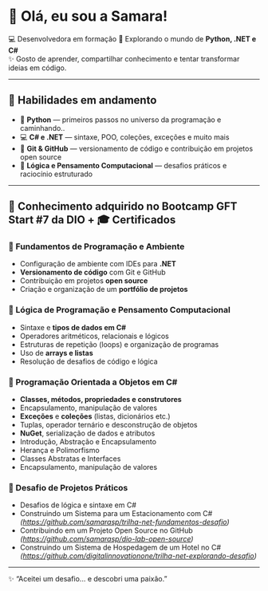 # 👋 Olá, eu sou a Samara!

💻 Desenvolvedora em formação 
🚀 Explorando o mundo de **Python, .NET e C#**  
✨ Gosto de aprender, compartilhar conhecimento e tentar transformar ideias em código.  

---

## 🚀 Habilidades em andamento
- 🐍 **Python** — primeiros passos no universo da programação e caminhando..
- 💻 **C# e .NET** — sintaxe, POO, coleções, exceções e muito mais
- 🔧 **Git & GitHub** — versionamento de código e contribuição em projetos open source
- 🎯 **Lógica e Pensamento Computacional** — desafios práticos e raciocínio estruturado

---
## 🚀 Conhecimento adquirido no Bootcamp GFT Start #7 da DIO + 🎓 Certificados

### 🔹 Fundamentos de Programação e Ambiente
- Configuração de ambiente com IDEs para **.NET**
- **Versionamento de código** com Git e GitHub
- Contribuição em projetos **open source**
- Criação e organização de um **portfólio de projetos**

### 🔹 Lógica de Programação e Pensamento Computacional
- Sintaxe e **tipos de dados em C#**
- Operadores aritméticos, relacionais e lógicos
- Estruturas de repetição (loops) e organização de programas
- Uso de **arrays e listas**
- Resolução de desafios de código e lógica

### 🔹 Programação Orientada a Objetos em C#
- **Classes, métodos, propriedades e construtores**
- Encapsulamento, manipulação de valores
- **Exceções** e **coleções** (listas, dicionários etc.)
- Tuplas, operador ternário e desconstrução de objetos
- **NuGet**, serialização de dados e atributos
- Introdução, Abstração e Encapsulamento
- Herança e Polimorfismo
- Classes Abstratas e Interfaces
- Encapsulamento, manipulação de valores

### 🔹 Desafio de Projetos Práticos
- Desafios de lógica e sintaxe em C#
- Construindo um Sistema para um Estacionamento com C# *(https://github.com/samarasp/trilha-net-fundamentos-desafio)*  
- Contribuindo em um Projeto Open Source no GitHub *(https://github.com/samarasp/dio-lab-open-source)*
- Construindo um Sistema de Hospedagem de um Hotel no C# *(https://github.com/digitalinnovationone/trilha-net-explorando-desafio)*
---


✨ “Aceitei um desafio... e descobri uma paixão.”
